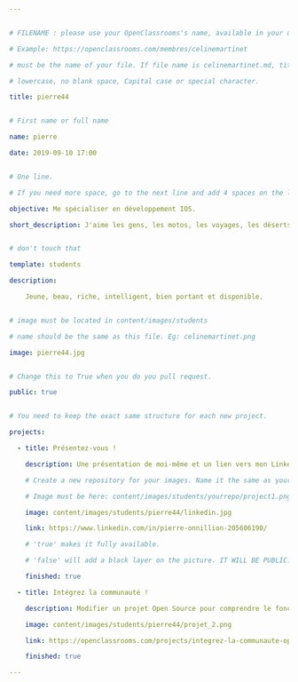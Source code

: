 ```yaml
---


# FILENAME : please use your OpenClassrooms's name, available in your url.

# Example: https://openclassrooms.com/membres/celinemartinet

# must be the name of your file. If file name is celinemartinet.md, title is celinemartinet.

# lowercase, no blank space, Capital case or special character.

title: pierre44


# First name or full name

name: pierre

date: 2019-09-10 17:00


# One line.

# If you need more space, go to the next line and add 4 spaces on the left, as in 'description'.

objective: Me spécialiser en développement IOS.

short_description: J'aime les gens, les motos, les voyages, les déserts, la mer, les grands espaces, le chocolat et la rigolade, pas forcément dans l'ordre.


# don't touch that

template: students

description:

    Jeune, beau, riche, intelligent, bien portant et disponible. 


# image must be located in content/images/students

# name should be the same as this file. Eg: celinemartinet.png

image: pierre44.jpg


# Change this to True when you do you pull request.

public: true


# You need to keep the exact same structure for each new project.

projects:

  - title: Présentez-vous !

    description: Une présentation de moi-même et un lien vers mon LinkedIn.

    # Create a new repository for your images. Name it the same as your nickname and profile picture.

    # Image must be here: content/images/students/yourrepo/project1.png

    image: content/images/students/pierre44/linkedin.jpg

    link: https://www.linkedin.com/in/pierre-onnillion-205606190/

    # 'true' makes it fully available.

    # 'false' will add a black layer on the picture. IT WILL BE PUBLIC!

    finished: true

  - title: Intégrez la communauté !

    description: Modifier un projet Open Source pour comprendre le fonctionnement de Git, de Github et des pull requests. 

    image: content/images/students/pierre44/projet_2.png

    link: https://openclassrooms.com/projects/integrez-la-communaute-openclassrooms

    finished: true

---
```

